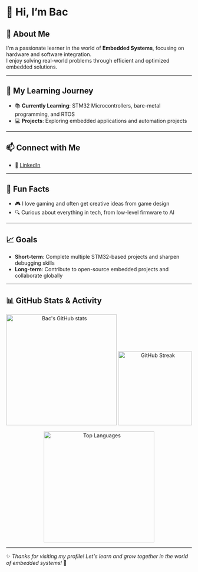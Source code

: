 # 👋 Hi, I’m **Bac**

## 👀 About Me
I'm a passionate learner in the world of **Embedded Systems**, focusing on hardware and software integration.  
I enjoy solving real-world problems through efficient and optimized embedded solutions.

---

## 🌱 My Learning Journey
- 📚 **Currently Learning**: STM32 Microcontrollers, bare-metal programming, and RTOS
- 💻 **Projects**: Exploring embedded applications and automation projects

---

## 📫 Connect with Me
- 💼 [LinkedIn](https://www.linkedin.com/in/v%C5%A9-h%E1%BB%AFu-b%E1%BA%AFc-8a5b35215/)  

---

## 🌟 Fun Facts
- 🎮 I love gaming and often get creative ideas from game design  
- 🔍 Curious about everything in tech, from low-level firmware to AI  

---

## 📈 Goals
- **Short-term**: Complete multiple STM32-based projects and sharpen debugging skills  
- **Long-term**: Contribute to open-source embedded projects and collaborate globally  

---

## 📊 GitHub Stats & Activity

<p align="center">
  <!-- GitHub Stats -->
  <img src="https://github-readme-stats.vercel.app/api?username=bacvu21&show_icons=true&theme=radical" alt="Bac's GitHub stats" height="300px"/>
  <!-- Streak -->
  <img src="https://streak-stats.demolab.com?user=bacvu21&theme=radical&hide_border=false" alt="GitHub Streak" height="200px"/>
</p>

<p align="center">
  <!-- Top Languages -->
  <img src="https://github-readme-stats.vercel.app/api/top-langs/?username=bacvu21&layout=compact&theme=radical" alt="Top Languages" height="300px"/>
</p>

---

✨ *Thanks for visiting my profile! Let's learn and grow together in the world of embedded systems!* 🚀
